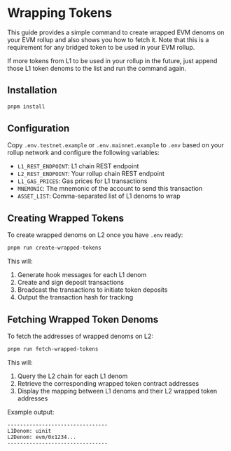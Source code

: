 # Wrapping Tokens

This guide provides a simple command to create wrapped EVM denoms on your EVM rollup and also shows you how to fetch it. Note that this is a requirement for any bridged token to be used in your EVM rollup.

If more tokens from L1 to be used in your rollup in the future, just append those L1 token denoms to the list and run the command again.

## Installation

```bash
pnpm install
```

## Configuration

Copy `.env.testnet.example` or `.env.mainnet.example` to `.env` based on your rollup network and configure the following variables:

- `L1_REST_ENDPOINT`: L1 chain REST endpoint
- `L2_REST_ENDPOINT`: Your rollup chain REST endpoint
- `L1_GAS_PRICES`: Gas prices for L1 transactions
- `MNEMONIC`: The mnemonic of the account to send this transaction
- `ASSET_LIST`: Comma-separated list of L1 denoms to wrap

## Creating Wrapped Tokens

To create wrapped denoms on L2 once you have `.env` ready:

```bash
pnpm run create-wrapped-tokens
```

This will:

1. Generate hook messages for each L1 denom
2. Create and sign deposit transactions
3. Broadcast the transactions to initiate token deposits
4. Output the transaction hash for tracking

## Fetching Wrapped Token Denoms

To fetch the addresses of wrapped denoms on L2:

```bash
pnpm run fetch-wrapped-tokens
```

This will:

1. Query the L2 chain for each L1 denom
2. Retrieve the corresponding wrapped token contract addresses
3. Display the mapping between L1 denoms and their L2 wrapped token addresses

Example output:

```shell
--------------------------------
L1Denom: uinit
L2Denom: evm/0x1234...
--------------------------------
```
